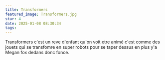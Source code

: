 ```yaml
---
title: Transformers
featured_image: Transformers.jpg
star: 4
date: 2025-01-08 08:30:34
tags:
---
```

Transformers c'est un reve d'enfant qu'on voit etre animé c'est comme des jouets qui se transfomre en super robots pour se taper dessus en plus y'a Megan fox dedans donc fonce.
